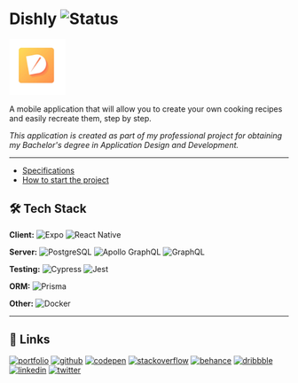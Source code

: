 # Dishly ![Status](https://img.shields.io/badge/Status-On%20going-fd9644?style=flat-square)

<!-- ![Status](https://img.shields.io/badge/Status-On%20going-fd9644?style=flat-square)
![Status](https://img.shields.io/badge/Status-Finished-20bf6b?style=flat-square) -->

<img src="./documentation/assets/logo-v0.1.png" width=20%>

A mobile application that will allow you to create your own cooking recipes and easily recreate them, step by step.

_This application is created as part of my professional project for obtaining my Bachelor's degree in Application Design and Development._

---
* [Specifications](./documentation/specs.md)
* [How to start the project](./documentation/start-project.md)



## 🛠 Tech Stack

**Client:**
![Expo](https://img.shields.io/badge/Expo-1B1F23?&logo=expo&logoColor=white)
![React Native](https://img.shields.io/badge/React_Native-20232A?&logo=react&logoColor=61DAFB)  

    
    
**Server:**
![PostgreSQL](https://img.shields.io/badge/PostgreSQL-316192?&logo=postgresql&logoColor=white)
![Apollo GraphQL](https://img.shields.io/badge/Apollo%20GraphQL-311C87?&&logo=Apollo%20GraphQL&logoColor=white)
![GraphQL](https://img.shields.io/badge/GraphQl-E10098?&logo=graphql&logoColor=white)


**Testing:**
![Cypress](https://img.shields.io/badge/Cypress-17202C?&logo=cypress&logoColor=white)
![Jest](https://img.shields.io/badge/Jest-C21325?&logo=jest&logoColor=white)
        
**ORM:**
![Prisma](https://img.shields.io/badge/Prisma-3982CE?&logo=Prisma&logoColor=white)

**Other:**
![Docker](https://img.shields.io/badge/Docker-2CA5E0?&logo=docker&logoColor=white)

---

<!-- ## 📲 Deployment

![Netlify](https://img.shields.io/badge/Netlify-00C7B7?&logo=netlify&logoColor=white)
![Vercel](https://img.shields.io/badge/Vercel-000000?&logo=vercel&logoColor=white)

--- -->


<!-- ## 📸 Screenshots

<img src="img/screenshot.png" width=50%>

--- -->

## 🔗 Links

[![portfolio](https://img.shields.io/badge/my_portfolio-000?style=for-the-badge&logo=ko-fi&logoColor=white)](https://kevinbourgitteau.com/)
[![github](https://img.shields.io/badge/GitHub-100000?style=for-the-badge&logo=github&logoColor=white)](https://github.com/ka-be)
[![codepen](https://img.shields.io/badge/Codepen-000000?style=for-the-badge&logo=codepen&logoColor=white)](https://codepen.io/ka-be)
[![stackoverflow](https://img.shields.io/badge/Stack_Overflow-FE7A16?style=for-the-badge&logo=stack-overflow&logoColor=white)](https://stackoverflow.com/users/13797852/kevin-bjto)
[![behance](https://img.shields.io/badge/-Behance-blue?style=for-the-badge&logo=behance&logoColor=white)](https://www.behance.net/kaabe)
[![dribbble](https://img.shields.io/badge/Dribbble-EA4C89?style=for-the-badge&logo=dribbble&logoColor=white)](https://dribbble.com/Kaabee)
[![linkedin](https://img.shields.io/badge/linkedin-0A66C2?style=for-the-badge&logo=linkedin&logoColor=white)](https://fr.linkedin.com/in/kevin-bourgitteau)
[![twitter](https://img.shields.io/badge/twitter-1DA1F2?style=for-the-badge&logo=twitter&logoColor=white)](https://twitter.com/BjtoKevin)

